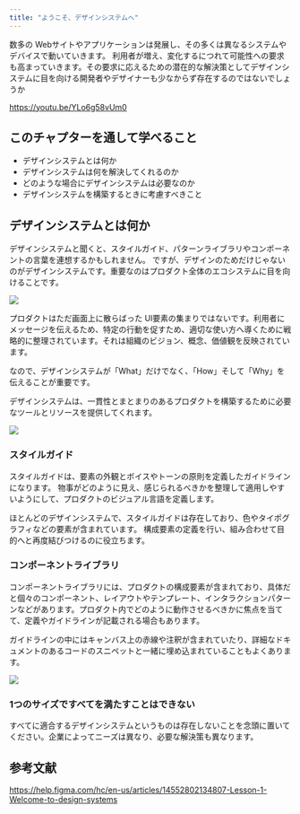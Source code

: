 ```yaml
---
title: "ようこそ、デザインシステムへ"
---
```

数多の Webサイトやアプリケーションは発展し、その多くは異なるシステムやデバイスで動いていきます。
利用者が増え、変化するにつれて可能性への要求も高まっていきます。その要求に応えるための潜在的な解決策としてデザインシステムに目を向ける開発者やデザイナーも少なからず存在するのではないでしょうか

https://youtu.be/YLo6g58vUm0

## このチャプターを通して学べること
- デザインシステムとは何か
- デザインシステムは何を解決してくれるのか
- どのような場合にデザインシステムは必要なのか
- デザインシステムを構築するときに考慮すべきこと

## デザインシステムとは何か
デザインシステムと聞くと、スタイルガイド、パターンライブラリやコンポーネントの言葉を連想するかもしれません。
ですが、デザインのためだけじゃないのがデザインシステムです。重要なのはプロダクト全体のエコシステムに目を向けることです。

![](https://storage.googleapis.com/zenn-user-upload/d8fee5ffd2e2-20230528.png)

プロダクトはただ画面上に散らばった UI要素の集まりではないです。利用者にメッセージを伝えるため、特定の行動を促すため、適切な使い方へ導くために戦略的に整理されています。それは組織のビジョン、概念、価値観を反映されています。

なので、デザインシステムが「What」だけでなく、「How」そして「Why」を伝えることが重要です。

デザインシステムは、一貫性とまとまりのあるプロダクトを構築するために必要なツールとリソースを提供してくれます。

![](https://storage.googleapis.com/zenn-user-upload/ba7640cac697-20230617.png)

### スタイルガイド
スタイルガイドは、要素の外観とボイスやトーンの原則を定義したガイドラインになります。
物事がどのように見え、感じられるべきかを整理して適用しやすいようにして、プロダクトのビジュアル言語を定義します。

ほとんどのデザインシステムで、スタイルガイドは存在しており、色やタイポグラフィなどの要素が含まれています。
構成要素の定義を行い、組み合わせて目的へと再度結びつけるのに役立ちます。

### コンポーネントライブラリ
コンポーネントライブラリには、プロダクトの構成要素が含まれており、具体だと個々のコンポーネント、レイアウトやテンプレート、インタラクションパターンなどがあります。プロダクト内でどのように動作させるべきかに焦点を当てて、定義やガイドラインが記載される場合もあります。

ガイドラインの中にはキャンバス上の赤線や注釈が含まれていたり、詳細なドキュメントのあるコードのスニペットと一緒に埋め込まれていることもよくあります。

![](https://storage.googleapis.com/zenn-user-upload/1820cc6774c3-20230528.png)


### 1つのサイズですべてを満たすことはできない
すべてに適合するデザインシステムというものは存在しないことを念頭に置いてください。企業によってニーズは異なり、必要な解決策も異なります。

## 参考文献

https://help.figma.com/hc/en-us/articles/14552802134807-Lesson-1-Welcome-to-design-systems